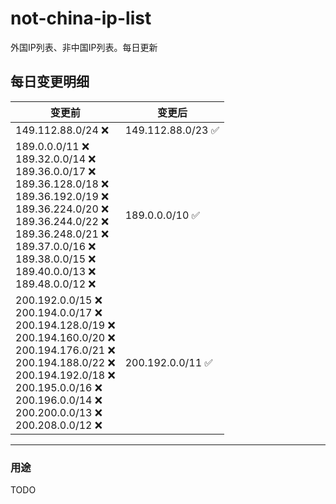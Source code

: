 # not-china-ip-list
外国IP列表、非中国IP列表。每日更新

每日变更明细
--------------------
|  变更前   | 变更后 |
|  ----  | ----  |
|  149.112.88.0/24 :x:  | 149.112.88.0/23 :white_check_mark: | 
|  189.0.0.0/11 :x: <br> 189.32.0.0/14 :x: <br> 189.36.0.0/17 :x: <br> 189.36.128.0/18 :x: <br> 189.36.192.0/19 :x: <br> 189.36.224.0/20 :x: <br> 189.36.244.0/22 :x: <br> 189.36.248.0/21 :x: <br> 189.37.0.0/16 :x: <br> 189.38.0.0/15 :x: <br> 189.40.0.0/13 :x: <br> 189.48.0.0/12 :x: <br> | 189.0.0.0/10 :white_check_mark: | 
|  200.192.0.0/15 :x: <br> 200.194.0.0/17 :x: <br> 200.194.128.0/19 :x: <br> 200.194.160.0/20 :x: <br> 200.194.176.0/21 :x: <br> 200.194.188.0/22 :x: <br> 200.194.192.0/18 :x: <br> 200.195.0.0/16 :x: <br> 200.196.0.0/14 :x: <br> 200.200.0.0/13 :x: <br> 200.208.0.0/12 :x: <br> | 200.192.0.0/11 :white_check_mark: | 

--------------------
### 用途
TODO

